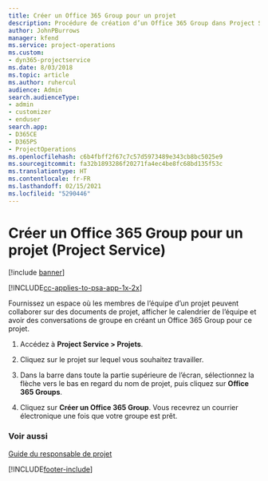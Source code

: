 ```yaml
---
title: Créer un Office 365 Group pour un projet
description: Procédure de création d’un Office 365 Group dans Project Service
author: JohnPBurrows
manager: kfend
ms.service: project-operations
ms.custom:
- dyn365-projectservice
ms.date: 8/03/2018
ms.topic: article
ms.author: ruhercul
audience: Admin
search.audienceType:
- admin
- customizer
- enduser
search.app:
- D365CE
- D365PS
- ProjectOperations
ms.openlocfilehash: c6b4fbff2f67c7c57d5973489e343cb8bc5025e9
ms.sourcegitcommit: fa32b1893286f20271fa4ec4be8fc68bd135f53c
ms.translationtype: HT
ms.contentlocale: fr-FR
ms.lasthandoff: 02/15/2021
ms.locfileid: "5290446"
---
```

# <a name="create-an-office-365-group-for-a-project-project-service"></a>Créer un Office 365 Group pour un projet (Project Service)

[!include [banner](../includes/psa-now-project-operations.md)]

[!INCLUDE[cc-applies-to-psa-app-1x-2x](../includes/cc-applies-to-psa-app-1x-2x.md)]

Fournissez un espace où les membres de l’équipe d’un projet peuvent collaborer sur des documents de projet, afficher le calendrier de l’équipe et avoir des conversations de groupe en créant un Office 365 Group pour ce projet.  
  
1.  Accédez à **Project Service > Projets**.  
  
2.  Cliquez sur le projet sur lequel vous souhaitez travailler.  
  
3.  Dans la barre dans toute la partie supérieure de l’écran, sélectionnez la flèche vers le bas en regard du nom de projet, puis cliquez sur **Office 365 Groups**.  
  
4.  Cliquez sur **Créer un Office 365 Group**. Vous recevrez un courrier électronique une fois que votre groupe est prêt.  
  
### <a name="see-also"></a>Voir aussi  
 [Guide du responsable de projet](../psa/project-manager-guide.md)


[!INCLUDE[footer-include](../includes/footer-banner.md)]